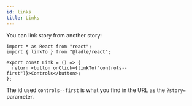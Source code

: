```yaml
---
id: links
title: Links
---
```


You can link story from another story:

```tsx
import * as React from "react";
import { linkTo } from "@ladle/react";

export const Link = () => {
  return <button onClick={linkTo("controls--first")}>Controls</button>;
};
```

The id used `controls--first` is what you find in the URL as the `?story=` parameter.
